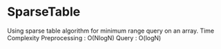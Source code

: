 # SparseTable
Using sparse table algorithm for minimum range query on an array.
Time Complexity
    Preprocessing : O(NlogN)
    Query         : O(logN)   
